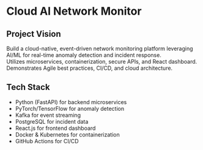 # Cloud AI Network Monitor
## Project Vision
Build a cloud-native, event-driven network monitoring platform leveraging AI/ML for real-time anomaly detection and incident response.  
Utilizes microservices, containerization, secure APIs, and React dashboard. Demonstrates Agile best practices, CI/CD, and cloud architecture.

## Tech Stack
- Python (FastAPI) for backend microservices  
- PyTorch/TensorFlow for anomaly detection  
- Kafka for event streaming  
- PostgreSQL for incident data  
- React.js for frontend dashboard  
- Docker & Kubernetes for containerization  
- GitHub Actions for CI/CD

